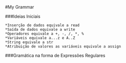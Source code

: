 #My Grammar

###Ideias Iniciais

    *Inserção de dados equivale a read 
    *Saída de dados equivale a write
    *Operadores equivale a +, -, /, *, %
    *Variáveis equivale a...z e A..Z
    *String equivale a str
    *Atribuição de valores as variáveis equivale a assign 

###Gramática na forma de Expressões Regulares
   
   
   
   
